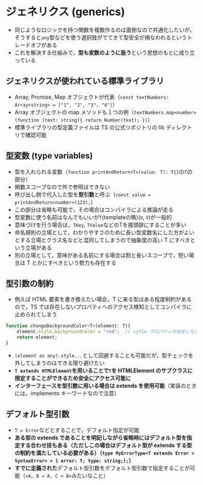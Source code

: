 # ジェネリクス (generics)
- 同じようなロジックを持つ関数を複数作るのは面倒なので共通化したいが，そうすると`any`型などを使う選択肢がでてきて型安全が損なわれるというトレードオフがある
- これを解決する仕組みで，**型も変数のように扱う**という思想のもとに成り立っている

## ジェネリクスが使われている標準ライブラリ
- Array, Promise, Map オブジェクトが代表（`const textNumbers: Array<string> = ["1", "2", "3", "4"]`）
- Array オブジェクトの map メソッドも１つの例（`textNumbers.map<number>(function (text: string){
    return Number(text);
})`）
- 標準ライブラリの型定義ファイルは TS の公式リポジトリの lib ディレクトリで確認可能

## 型変数 (type variables)
- 型を入れられる変数（`function printAndReturn<T>(value: T): T{}`の`T`の部分）
- 関数スコープなので外で参照はできない
- 呼び出し側で代入した型を**型引数**と呼ぶ（`const value = printAndReturn<number>(123);`）
- この部分は省略も可能で，その場合はコンパイラによる推論が走る
- 型変数に使う名前はなんでもいいが`T`(templateの略)(`U`, `V`)が一般的
- 意味づけを行う場合は，`TKey`, `TValue`などのTを接頭辞にすることが多い
- 命名規則の立場として，わかりやすさのために長い型変数名にした方がよいとする立場とクラス名などと混同してしまうので抽象度の高い T にすべきという立場がある
- 別の立場として，意味がある名前にする場合は割と長いスコープで，短い場合は T とかにすべきという勢力も存在する

## 型引数の制約
- 例えば HTML 要素を書き換えたい場合，T に来る型はある程度制約があるので，TS では存在しないプロパティへのアクセス検知としてコンパイラに止められてしまう
```javascript
function changeBackgroundColor<T>(element: T){
    element.style.backgroundColor = "red";  // sytle プロパティの存在しない場合があるためコンパイルが通らない
    return element;
}
```
- `(element as any).style...`として回避することも可能だが，型チェックを外してしまうのはできる限り避けたい
- **`T extends HTMLElement`を用いることで`T`を HTMLElement のサブクラスに限定することができるため安全にアクセス可能に**
- **インターフェースを型引数に用いる場合は extends を使用可能**（実装のときには，implements キーワードなので注意）

## デフォルト型引数
- `T = Error`などとすることで，デフォルト指定が可能
- **ある型の extends であることを明記しながら省略時にはデフォルト型を指定する合わせ技もある（ただしこの場合はデフォルト型が extends する型の制約を満たしている必要がある）（`type MyErrorType<T extends Error = SyntaxError> = { error: T; type: string;};`）**
- **すでに定義された**デフォルト型引数をデフォルト型引数で指定することが可能（`<A, B = A, C = B>`みたいなこと）